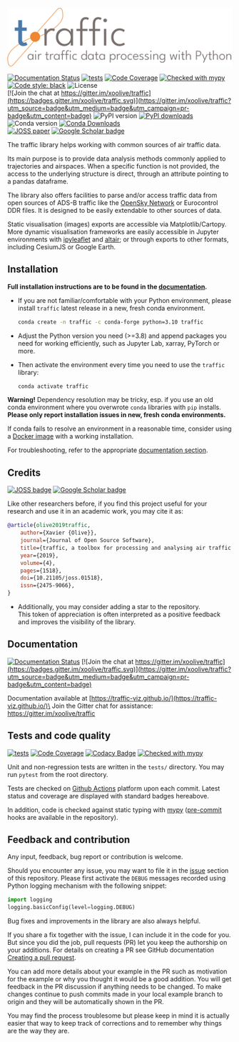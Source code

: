 ![A toolbox for processing and analysing air traffic data](./docs/_static/logo/logo_full.png)

[![Documentation Status](https://github.com/xoolive/traffic/workflows/docs/badge.svg)](https://traffic-viz.github.io/)
[![tests](https://github.com/xoolive/traffic/actions/workflows/run-tests.yml/badge.svg?branch=master&event=push)](https://github.com/xoolive/traffic/actions/workflows/run-tests.yml)
[![Code Coverage](https://img.shields.io/codecov/c/github/xoolive/traffic.svg)](https://codecov.io/gh/xoolive/traffic)
[![Checked with mypy](https://img.shields.io/badge/mypy-checked-blue.svg)](https://mypy.readthedocs.io/)
[![Code style: black](https://img.shields.io/badge/code%20style-black-black.svg)](https://github.com/psf/black)
![License](https://img.shields.io/pypi/l/traffic.svg)\
[![Join the chat at https://gitter.im/xoolive/traffic](https://badges.gitter.im/xoolive/traffic.svg)](https://gitter.im/xoolive/traffic?utm_source=badge&utm_medium=badge&utm_campaign=pr-badge&utm_content=badge)
![PyPI version](https://img.shields.io/pypi/v/traffic)
[![PyPI downloads](https://img.shields.io/pypi/dm/traffic)](https://pypi.org/project/traffic)
![Conda version](https://img.shields.io/conda/vn/conda-forge/traffic)
[![Conda Downloads](https://img.shields.io/conda/dn/conda-forge/traffic.svg)](https://anaconda.org/conda-forge/traffic)\
[![JOSS paper](http://joss.theoj.org/papers/10.21105/joss.01518/status.svg)](https://doi.org/10.21105/joss.01518)
[![Google Scholar
badge](https://img.shields.io/endpoint?url=https%3A%2F%2Ftraffic-citations-y6ukblh4ymtb.runkit.sh%2F)](https://scholar.google.com/scholar?cites=18420568209924139259)

The traffic library helps working with common sources of air traffic data.

Its main purpose is to provide data analysis methods commonly applied to
trajectories and airspaces. When a specific function is not provided, the access
to the underlying structure is direct, through an attribute pointing to a pandas
dataframe.

The library also offers facilities to parse and/or access traffic data from open
sources of ADS-B traffic like the [OpenSky
Network](https://opensky-network.org/) or Eurocontrol DDR files. It is designed
to be easily extendable to other sources of data.

Static visualisation (images) exports are accessible via Matplotlib/Cartopy.
More dynamic visualisation frameworks are easily accessible in Jupyter
environments with [ipyleaflet](http://ipyleaflet.readthedocs.io/) and
[altair](http://altair-viz.github.io/); or through exports to other formats,
including CesiumJS or Google Earth.

## Installation

**Full installation instructions are to be found in the
[documentation](https://traffic-viz.github.io/installation.html).**

- If you are not familiar/comfortable with your Python environment, please
  install `traffic` latest release in a new, fresh conda environment.

  ```sh
  conda create -n traffic -c conda-forge python=3.10 traffic
  ```

- Adjust the Python version you need (>=3.8) and append packages you need for
  working efficiently, such as Jupyter Lab, xarray, PyTorch or more.

- Then activate the environment every time you need to use the `traffic`
  library:

  ```sh
  conda activate traffic
  ```

**Warning!** Dependency resolution may be tricky, esp. if you use an old conda
environment where you overwrote `conda` libraries with `pip` installs.
**Please only report installation issues in new, fresh conda environments.**

If conda fails to resolve an environment in a reasonable time, consider using a
[Docker image](https://traffic-viz.github.io/user_guide/docker.html) with a
working installation.

For troubleshooting, refer to the appropriate [documentation
section](https://traffic-viz.github.io/troubleshooting/installation.html).

## Credits

[![JOSS
badge](http://joss.theoj.org/papers/10.21105/joss.01518/status.svg)](https://doi.org/10.21105/joss.01518)
[![Google Scholar
badge](https://img.shields.io/endpoint?url=https%3A%2F%2Ftraffic-citations-y6ukblh4ymtb.runkit.sh%2F)](https://scholar.google.com/scholar?cites=18420568209924139259)

Like other researchers before, if you find this project useful for your research
and use it in an academic work, you may cite it as:

```bibtex
@article{olive2019traffic,
    author={Xavier {Olive}},
    journal={Journal of Open Source Software},
    title={traffic, a toolbox for processing and analysing air traffic data},
    year={2019},
    volume={4},
    pages={1518},
    doi={10.21105/joss.01518},
    issn={2475-9066},
}
```

- Additionally, you may consider adding a star to the repository.  
  This token of appreciation is often interpreted as a positive feedback and
  improves the visibility of the library.

## Documentation

[![Documentation Status](https://github.com/xoolive/traffic/workflows/docs/badge.svg)](https://traffic-viz.github.io/)
[![Join the chat at https://gitter.im/xoolive/traffic](https://badges.gitter.im/xoolive/traffic.svg)](https://gitter.im/xoolive/traffic?utm_source=badge&utm_medium=badge&utm_campaign=pr-badge&utm_content=badge)

Documentation available at [https://traffic-viz.github.io/](https://traffic-viz.github.io/)\
Join the Gitter chat for assistance: https://gitter.im/xoolive/traffic

## Tests and code quality

[![tests](https://github.com/xoolive/traffic/actions/workflows/run-tests.yml/badge.svg?branch=master&event=push)](https://github.com/xoolive/traffic/actions/workflows/run-tests.yml)
[![Code Coverage](https://img.shields.io/codecov/c/github/xoolive/traffic.svg)](https://codecov.io/gh/xoolive/traffic)
[![Codacy Badge](https://img.shields.io/codacy/grade/eea673ed15304f1b93490726295d6de0)](https://www.codacy.com/manual/xoolive/traffic)
[![Checked with mypy](https://img.shields.io/badge/mypy-checked-blue.svg)](https://mypy.readthedocs.io/)

Unit and non-regression tests are written in the `tests/` directory. You may run
`pytest` from the root directory.

Tests are checked on [Github
Actions](https://github.com/xoolive/traffic/actions/workflows/run-tests.yml)
platform upon each commit. Latest status and coverage are displayed with
standard badges hereabove.

In addition, code is checked against static typing with
[mypy](https://mypy.readthedocs.io/) ([pre-commit](https://pre-commit.com/)
hooks are available in the repository).

## Feedback and contribution

Any input, feedback, bug report or contribution is welcome.

Should you encounter any issue, you may want to file it in the
[issue](https://github.com/xoolive/traffic/issues/new) section of this
repository. Please first activate the `DEBUG` messages recorded using Python
logging mechanism with the following snippet:

```python
import logging
logging.basicConfig(level=logging.DEBUG)
```

Bug fixes and improvements in the library are also always helpful.

If you share a fix together with the issue, I can include it in the code for
you. But since you did the job, pull requests (PR) let you keep the authorship
on your additions. For details on creating a PR see GitHub documentation
[Creating a pull
request](https://help.github.com/en/articles/creating-a-pull-request).

You can add more details about your example in the PR such as motivation for the
example or why you thought it would be a good addition. You will get feedback in
the PR discussion if anything needs to be changed. To make changes continue to
push commits made in your local example branch to origin and they will be
automatically shown in the PR.

You may find the process troublesome but please keep in mind it is actually
easier that way to keep track of corrections and to remember why things are the
way they are.
